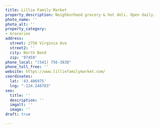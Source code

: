 ```yaml
---
title: Lillie Family Market
property_description: Neighborhood grocery & hot deli. Open daily.
photo_name: ''
photo_alt: ''
property_category:
- Groceries
address:
  street: 2750 Virginia Ave
  street2: ''
  city: North Bend
  zip: '97459'
phone_local: "(541) 756-3838"
phone_toll_free: ''
website: https://www.lilliefamilymarket.com/
coordinates:
  lat: '43.406975'
  lng: "-124.248783"
seo:
  title: ''
  description: ''
  imgalt: ''
  image: ''
draft: true

---
```

